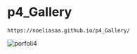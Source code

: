 # p4_Gallery

````
https://noeliasaa.github.io/p4_Gallery/
````

![porfoli4](https://user-images.githubusercontent.com/91522723/145732774-f6d02061-2c09-4e5b-b7bc-88e9a96310bd.jpg)

